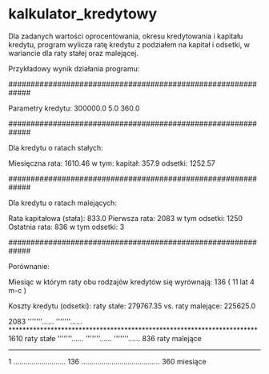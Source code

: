 # kalkulator_kredytowy

Dla zadanych wartości oprocentowania, okresu kredytowania i kapitału kredytu,
program wylicza ratę kredytu z podziałem na kapitał i odsetki,
w wariancie dla raty stałej oraz malejącej.

Przykładowy wynik działania programu:

#############################################################

   Parametry kredytu:  300000.0 5.0 360.0

#############################################################

   Dla kredytu o ratach stałych:

   Miesięczna rata:  1610.46
   w tym:
   kapitał:  357.9
   odsetki:  1252.57

#############################################################

   Dla kredytu o ratach malejących:

   Rata kapitałowa (stała):  833.0
   Pierwsza rata:  2083 w tym odsetki:  1250
   Ostatnia rata:  836 w tym odsetki:  3

#############################################################

   Porównanie:

   Miesiąc w którym raty obu rodzajów kredytów się wyrównają: 136 ( 11 lat 4 m-c )

   Koszty kredytu (odsetki):
   raty stałe:  279767.35 vs. raty malejące:  225625.0


 2083
      '''''''......
                   '''''''......
 *********************************************************************** 1610    raty stałe
                               '''''''......
                                             '''''''......
                                                           '''''''...... 836     raty malejące

__________________________________________________________________________
1 .......................... 136 ....................................... 360     miesiące
